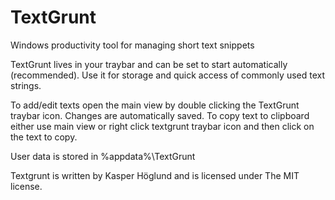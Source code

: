 # TextGrunt
Windows productivity tool for managing short text snippets

TextGrunt lives in your traybar and can be set to start automatically (recommended).
Use it for storage and quick access of commonly used text strings.

To add/edit texts open the main view by double clicking the TextGrunt traybar icon.
Changes are automatically saved.
To copy text to clipboard either use main view or right click textgrunt traybar icon and then click on the text to copy.

User data is stored in %appdata%\TextGrunt

Textgrunt is written by Kasper Höglund and is licensed under The MIT license.
